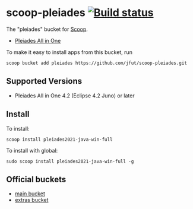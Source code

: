 # scoop-pleiades [![Build status](https://ci.appveyor.com/api/projects/status/6jgpvtxarwl8lkki?svg=true)](https://ci.appveyor.com/project/jfut/scoop-pleiades)

The "pleiades" bucket for [Scoop](http://scoop.sh).

- [Pleiades All in One](http://mergedoc.osdn.jp/)

To make it easy to install apps from this bucket, run

```
scoop bucket add pleiades https://github.com/jfut/scoop-pleiades.git
```

## Supported Versions

- Pleiades All in One 4.2 (Eclipse 4.2 Juno) or later

## Install

To install:

```
scoop install pleiades2021-java-win-full
```

To install with global:

```
sudo scoop install pleiades2021-java-win-full -g
```

## Official buckets

- [main bucket](https://github.com/ScoopInstaller/Main)
- [extras bucket](https://github.com/lukesampson/scoop-extras)

